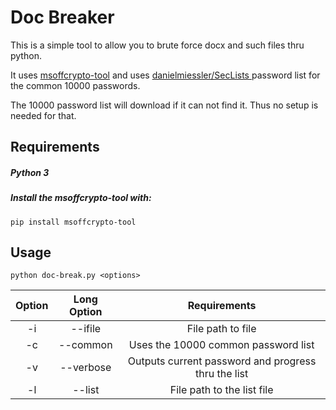 # Doc Breaker

This is a simple tool to allow you to brute force docx and such files thru python.

It uses [msoffcrypto-tool](https://github.com/nolze/msoffcrypto-tool) and uses [danielmiessler/SecLists
](https://github.com/danielmiessler/SecLists) password list for the common 10000 passwords.

The 10000 password list will download if it can not find it. Thus no setup is needed for that.

## Requirements

##### Python 3

##### Install the msoffcrypto-tool with:

```pip install msoffcrypto-tool```


## Usage

```python doc-break.py <options>```

| Option        | Long Option| Requirements  |
| :-------------: |:-------------:| :-----:|
| -i      | --ifile | File path to file |
| -c      | --common | Uses the 10000 common password list |
| -v      | --verbose | Outputs current password and progress thru the list |
| -l      | --list | File path to the list file |